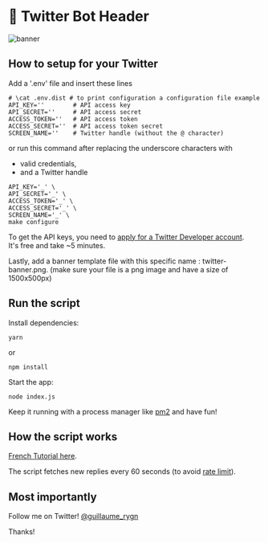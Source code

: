 
# 🤖 Twitter Bot Header

![banner](images/banner.png)


## How to setup for your Twitter

Add a '.env' file and insert these lines

```shell
# \cat .env.dist # to print configuration a configuration file example
API_KEY=''        # API access key
API_SECRET=''     # API access secret
ACCESS_TOKEN=''   # API access token
ACCESS_SECRET=''  # API access token secret
SCREEN_NAME=''    # Twitter handle (without the @ character)
```

or run this command after replacing the underscore characters with
 - valid credentials,
 - and a Twitter handle

```shell
API_KEY='_' \
API_SECRET='_' \
ACCESS_TOKEN='_' \
ACCESS_SECRET='_' \
SCREEN_NAME='_' \
make configure
```

To get the API keys, you need to [apply for a Twitter Developer account](https://developer.twitter.com/en/apply-for-access).  
It's free and take ~5 minutes.

Lastly, add a banner template file with this specific name : twitter-banner.png.
(make sure your file is a png image and have a size of 1500x500px)

## Run the script

Install dependencies:
```shell
yarn
```
or
```shell
npm install
```

Start the app:

```shell
node index.js
```

Keep it running with a process manager like [pm2](https://pm2.io/) and have fun!

## How the script works

[French Tutorial here](https://hot-jujube-90c.notion.site/Twitter-Bot-Header-eef6c49eee4c4762bca9e4a50aefd91e). 

The script fetches new replies every 60 seconds (to avoid [rate limit](https://developer.twitter.com/en/docs/twitter-api/v1/accounts-and-users/follow-search-get-users/api-reference/get-users-show)).

## Most importantly

Follow me on Twitter! [@guillaume_rygn](https://twitter.com/guillaume_rygn)

Thanks!
